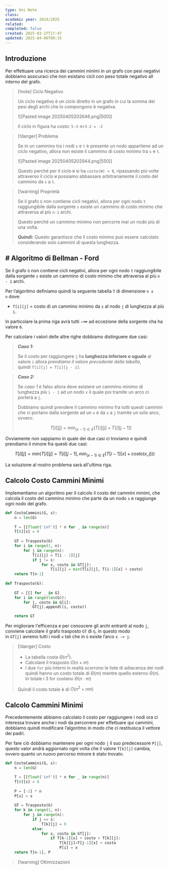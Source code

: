 ```yaml
---
type: Uni Note
class: 
academic year: 2024/2025
related: 
completed: false
created: 2025-03-27T17:47
updated: 2025-04-06T09:15
---
```

## Introduzione

Per effettuare una ricerca dei cammini minimi in un grafo con pesi negativi dobbiamo assicuraci che non esistano cicli con peso totale negativo all interno del grafo.

>[!note] Ciclo Negativo
>
>Un ciclo negativo è un ciclo diretto in un grafo in cui la somma dei pesi degli archi che lo compongono è negativa.
>
>![[Pasted image 20250405202646.png|500]]
>
>Il ciclo in figura ha costo: `5-3-6+3-2 = -2`

>[!danger] Problema
>
>Se in un cammino tra i nodi `s` e `t` è presente un nodo appartiene ad un ciclo negativo, allora non esiste il cammino di costo minimo tra `s` e `t`.
>
>![[Pasted image 20250405202944.png|550]]
>
>Questo perché per il ciclo `W` si ha `costo(W) < 0`, ripassando più volte attraverso il ciclo `W` possiamo abbassare arbitrariamente il costo del cammino da `s` a `t`.

>[!warning] Proprietà
>
>Se il grafo `G` non contiene cicli negativi, allora per ogni nodo `t` raggiungibile dalla sorgente `s` esiste un cammino di costo minimo che attraversa al più `n-1` archi.
>
>Questo perché un cammino minimo non percorre mai un nodo più di una volta.
>
>***Quindi:*** Questo garantisce che il costo minimo può essere calcolato considerando solo cammini di questa lunghezza.

## # Algoritmo di Bellman - Ford

Se il grafo `G` non contiene cicli negativi, allora per ogni nodo `t` raggiungibile dalla sorgente `s` esiste un cammino di costo minimo che attraversa al più `n - 1` archi.

Per l’algoritmo definiamo quindi la seguente tabella `T` di dimensione `n x n` dove:
- `T[i][j]` = costo di un cammino minimo da `s` al nodo `j` di lunghezza al più `i`.

In particolare la prima riga avrà tutti $-\infty$ ad eccezione della sorgente cha ha valore `0`.

Per calcolare i valori delle altre righe dobbiamo distinguere due casi:

>***Caso 1:***
>
>Se il costo per raggiungere `j` ha **lunghezza inferiore o uguale** al valore `i` allora *prendiamo il valore precedente della tabella*, quindi `T[i][j] = T[i][j - 1]`.

>***Caso 2:***
>
>Se *caso 1* è falso allora deve esistere un cammino minimo di lunghezza più `i - 1` ad un nodo `x` il quale poi tramite un arco ci porterà a `j`. 
>
>Dobbiamo quindi prendere il cammino minimo fra tutti questi cammini che ci portano dalla sorgente ad un `x` e da `x` a `j` tramite un solo arco, ovvero:
>
>$$
>T[i][j] = min_{(x-1)\in E}(T[i][j] + T[i][j-1])
>$$

Ovviamente non sappiamo in quale dei due casi ci troviamo e quindi prendiamo il minore fra questi due casi:

$$
T[i][j] = min(T[i][j]=T[i][j−1],min_{(x−1)\in E}​(T[i−1][x]+costo(x,j)))
$$

La soluzione al nostro problema sarà all'ultima riga.

## Calcolo Costo Cammini Minimi

Implementiamo un algoritmo per il calcolo il costo del cammini minimi, che calcola il costo del cammino minimo che parte da un nodo `s` e raggiunge ogni nodo del grafo.

```python
def CostoCammini(G, s):
	n = len(G)
	
	T = [[float('inf')] * n for _ in range(n)]
	T[0][s] = 0
	
	GT = Trasposto(G)
	for i in range(1, n):
		for j in range(n):
			T[i][j] = T[i - 1][j]
			if j != s:
				for x, costo in GT[j]:
					T[i][j] = min(T[i][j], T[i-1][x] + costo)
	return T[n-1]
 
def Trasposto(G):
	
	GT = [[] for _ in G]
	for i in range(len(G)):
		for j, costo in G[i]:
			GT[j].append((i, costo))

	return GT
```

Per migliorare l'efficenza e per conoscere gli archi entranti al nodo `j`, conviene calcolare il grafo trasposto `GT` di `G`, in questo modo in `GT[j]` avremo tutti i nodi `x` tali che in `G` esiste l’arco `x -> j`.

>[!danger] Costo
>- La tabella costa $\Theta(n^{2})$.
>- Calcolare il trasposto $O(n+m)$
>- I due `for` più interni in realtà scorrono le liste di adiacenza dei nodi quindi hanno un costo totale di $\Theta(m)$ mentre quello esterno $\Theta(n)$. In totale i 3 for costano $\Theta(n\cdot m)$
>
>Quindi il costo totale è di $O(n^{2}+nm)$

## Calcolo Cammini Minimi

Precedentemente abbiamo calcolato il costo per raggiungere i nodi ora ci interessa trovare anche i nodi da percorrere per effettuare qui cammini, dobbiamo quindi modificare l’algoritmo in modo che ci restituisca il vettore dei padri.

Per fare ciò dobbiamo mantenere per ogni nodo `j` il suo predecessore `P[j]`, questo valor andrà aggiornato ogni volta che il valore `T[k][j]` cambia, ovvero quanto un nuovo  percorso minore è stato trovato.

```python
def CostoCammini(G, s):
	n = len(G)

	T = [[float('inf')] * n for _ in range(n)]
	T[0][s] = 0
	
	P = [-1] * n
	P[s] = s
	
	GT = Trasposto(G)
	for k in range(1, n):
		for j in range(n):
			if j == s:
				T[k][j] = 0
			else:
				for x, costo in GT[j]:
					if T[k-1][x] + costo < T[k][j]:
						T[k][j]=T[j-1][x] + costo
						P[i] = x
	return T[n-1], P
```

>[!warning] Ottimizzazioni
>
>